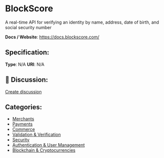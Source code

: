 # BlockScore


A real-time API for verifying an identity by name, address, date of birth, and social security number

**Docs / Website**: https://docs.blockscore.com/

## Specification:
**Type**:  N/A 
**URI**:  N/A 

## 💬 Discussion:
[Create discussion](https://github.com/apis-list/apis-list/discussions/new)

## Categories:
- [Merchants](https://github.com/apis-list/apis-list#merchants)
- [Payments](https://github.com/apis-list/apis-list#payments)
- [Commerce](https://github.com/apis-list/apis-list#commerce)
- [Validation & Verification](https://github.com/apis-list/apis-list#validation-and-verification)
- [Security](https://github.com/apis-list/apis-list#security)
- [Authentication & User Management](https://github.com/apis-list/apis-list#authentication-and-user-management)
- [Blockchain & Cryptocurrencies](https://github.com/apis-list/apis-list#blockchain-and-cryptocurrencies)



